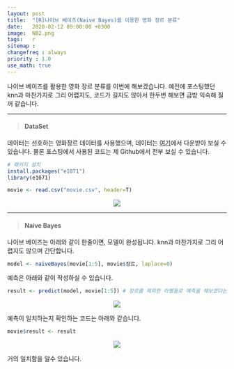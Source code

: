 ```yaml
---
layout: post
title:  "[R]나이브 베이즈(Naive Bayes)를 이용한 영화 장르 분류"
date:   2020-02-12 09:00:00 +0300
image:  NB2.png
tags:   r
sitemap :
changefreq : always
priority : 1.0
use_math: true
---
```


나이브 베이즈를 활용한 영화 장르 분류를 이번에 해보겠습니다. 예전에 포스팅했던 knn과 마찬가지로 그리 어렵지도, 코드가 길지도 않아서 한두번 해보면 금방 익숙해 질꺼 같습니다.

-------

> #### DataSet

데이터는 선호하는 영화장르 데이터를 사용했으며, 데이터는 [여기](https://github.com/KEJdev/DataSet/tree/master/DataSet)에서 다운받아 보실 수 있습니다. 물론 포스팅에서 사용된 코드는 제 Github에서 전부 보실 수 있습니다.

```r
# 패키지 설치 
install.packages("e1071")
library(e1071)

movie <- read.csv("movie.csv", header=T)
```

<center><img src="{{ site.baseurl }}/images/NB2.png" ></center>

-------

> #### Naive Bayes

나이브 베이즈는 아래와 같이 한줄이면, 모델이 완성됩니다. knn과 마찬가지로 그리 어렵지도 않으며 간단합니다.

```r
model <- naiveBayes(movie[1:5], movie$장르, laplace=0)
```

예측은 아래와 같이 작성하실 수 있습니다.

```r
result <- predict(model, movie[1:5]) # 장르를 제외한 라벨들로 예측을 해보겠다는 코드
```

<center><img src="{{ site.baseurl }}/images/NB3.png" ></center>


예측이 일치하는지 확인하는 코드는 아래와 같습니다.

```r
movie$result <- result
```

<center><img src="{{ site.baseurl }}/images/NB4.png" ></center>

거의 일치함을 알수 있습니다.

